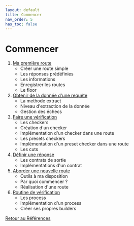 ```yaml
---
layout: default
title: Commencer
nav_order: 5
has_toc: false
---
```


# Commencer

1. [Ma première route](./first-route)
    - Créer une route simple
    - Les réponses prédéfinies
    - Les informations
    - Enregistrer les routes
    - Le floor
2. [Obtenir de la donnée d'une requête](./getting-data-from-request)
    - La methode extract
    - Niveau d'extraction de la donnée
    - Gestion des échecs
3. [Faire une vérification](./do-check)
    - Les checkers
    - Création d'un checker
    - Implémentation d'un checker dans une route
    - Les presets checkers
    - Implémentation d'un preset checker dans une route
    - Les cuts
4. [Définir une réponse](./define-response)
    - Les contrats de sortie
    - Implémentations d'un contrat
5. [Aborder une nouvelle route](./how-to-approach-new-road)
    - Outils à ma disposition
    - Par quoi commencer ?
    - Réalisation d'une route
6. [Routine de vérification](./verification-routine)
    - Les process
    - Implémentation d'un process
    - Créer ses propres builders

[Retour au Références](..)